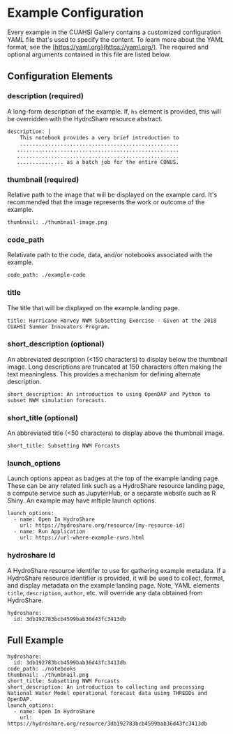 # Example Configuration

Every example in the CUAHSI Gallery contains a customized configuration YAML file that's used to specify the content. To learn more about the YAML format, see the [https://yaml.org}(https://yaml.org/). The required and optional arguments contained in this file are listed below.

## Configuration Elements

### description (required)

A long-form description of the example. If, `hs` element is provided, this will be overridden with the HydroShare resource abstract.

```
description: |
	This notebook provides a very brief introduction to 
	...................................................
   ....................................................
   ....................................................
   ............... as a batch job for the entire CONUS. 
```


### thumbnail (required)

Relative path to the image that will be displayed on the example card. It's recommended that the image represents the work or outcome of the example.

```
thumbnail: ./thumbnail-image.png
```

### code\_path

Relativate path to the code, data, and/or notebooks associated with the example.

```
code_path: ./example-code
```

### title

The title that will be displayed on the example landing page.

```
title: Hurricane Harvey NWM Subsetting Exercise - Given at the 2018 CUAHSI Summer Innovators Program.
```

### short_description (optional)

An abbreviated description (<150 characters) to display below the thumbnail image. Long descriptions are truncated at 150 characters often making the text meaningless. This provides a mechanism for defining alternate description.

```
short_description: An introduction to using OpenDAP and Python to subset NWM simulation forecasts.
```

### short_title (optional)

An abbreviated title (<50 characters) to display above the thumbnail image.

```
short_title: Subsetting NWM Forcasts
```

### launch\_options

Launch options appear as badges at the top of the example landing page. These can be any related link such as a HydroShare resource landing page, a compute service such as JupyterHub, or a separate website such as R Shiny. An example may have mltiple launch options.

```
launch_options:
  - name: Open In HydroShare
    url: https://hydroshare.org/resource/[my-resource-id]
  - name: Run Application
    url: https://url-where-example-runs.html
```

### hydroshare Id

A HydroShare resource identifer to use for gathering example metadata. If a HydroShare resource identifier is provided, it will be used to collect, format, and display metadata on the example landing page. Note, YAML elements `title`, `description`, `author`, etc. will override any data obtained from HydroShare.

```
hydroshare:
  id: 3db192783bcb4599bab36d43fc3413db
```

## Full Example

```
hydroshare:
  id: 3db192783bcb4599bab36d43fc3413db
code_path: ./notebooks
thumbnail: ./thumbnail.png
short_title: Subsetting NWM Forcasts
short_description: An introduction to collecting and processing National Water Model operational forecast data using THREDDs and OpenDAP.
launch_options:
  - name: Open In HydroShare
    url: https://hydroshare.org/resource/3db192783bcb4599bab36d43fc3413db


```
